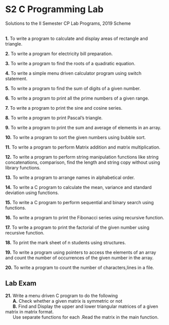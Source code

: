 # S2 C Programming Lab
Solutions to the II Semester CP Lab Programs, 2019 Scheme <br /><br />

**1.** To write a program to calculate and display areas of rectangle and triangle. <br />

**2.** To write a program for electricity bill preparation. <br />

**3.** To write a program to find the roots of a quadratic equation. <br />

**4.** To write a simple menu driven calculator program using switch statement. <br />

**5.** To write a program to find the sum of digits of a given number. <br />

**6.** To write a program to print all the prime numbers of a given range. <br />

**7.** To write a program to print the sine and cosine series. <br />

**8.** To write a program to print Pascal’s triangle. <br />

**9.** To write a program to print the sum and average of elements in an array. <br />

**10.** To write a program to sort the given numbers using bubble sort. <br />

**11.** To write a program to perform Matrix addition and matrix multiplication. <br />

**12.** To write a program to perform string manipulation functions like string concatenations, comparison, find the length and string copy without using library functions. <br />

**13.** To write a program to arrange names in alphabetical order. <br />

**14.** To write a C program to calculate the mean, variance and standard deviation using functions. <br />

**15.** To write a C program to perform sequential and binary search using functions. <br />

**16.** To write a program to print the Fibonacci series using recursive function. <br />

**17.** To write a program to print the factorial of the given number using recursive function. <br />

**18.** To print the mark sheet of n students using structures. <br />

**19.** To write a program using pointers to access the elements of an array and count the number of occurrences of the given number in the array. <br />

**20.** To write a program to count the number of characters,lines in a file. <br />

## Lab Exam

**21.** Write a menu driven C program to do the following <br/>
 &nbsp; &nbsp; &nbsp; **A.** Check whether a given matrix is symmetric or not <br />
 &nbsp; &nbsp; &nbsp; **B.** Find and Display the upper and lower triangular matrices of a given matrix in matrix format.<br />
 &nbsp; &nbsp; &nbsp; Use separate functions for each .Read the matrix in the main function. <br />
